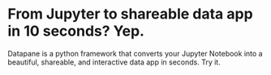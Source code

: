 # From Jupyter to shareable data app in 10 seconds? Yep.

Datapane is a python framework that converts your Jupyter Notebook into a beautiful, shareable, and interactive data app in seconds. Try it.